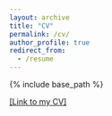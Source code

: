 ```yaml
---
layout: archive
title: "CV"
permalink: /cv/
author_profile: true
redirect_from:
  - /resume
---
```


{% include base_path %}

<a href="http://www.websiteaddress.com/documents/filename.pdf"> [Link to my CV]</a>

